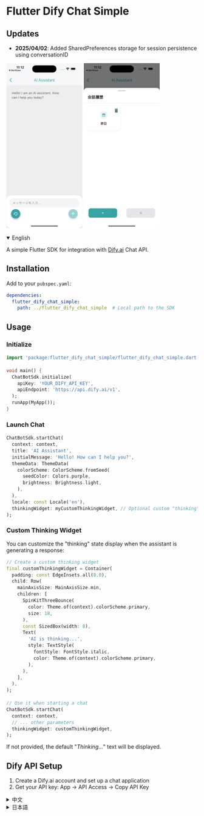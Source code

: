 # Flutter Dify Chat Simple

## Updates
- **2025/04/02**: Added SharedPreferences storage for session persistence using conversationID

<p float="left">
  <img src="image/image3.png" width="200" />
  <img src="image/image4.png" width="200" />
</p>

<details open>
<summary>English</summary>

A simple Flutter SDK for integration with [Dify.ai](https://dify.ai) Chat API.

## Installation
Add to your `pubspec.yaml`:
```yaml
dependencies:
  flutter_dify_chat_simple:
    path: ../flutter_dify_chat_simple  # Local path to the SDK
```

## Usage
### Initialize
```dart
import 'package:flutter_dify_chat_simple/flutter_dify_chat_simple.dart';

void main() {
  ChatBotSdk.initialize(
    apiKey: 'YOUR_DIFY_API_KEY',
    apiEndpoint: 'https://api.dify.ai/v1',
  );
  runApp(MyApp());
}
```

### Launch Chat
```dart
ChatBotSdk.startChat(
  context: context,
  title: 'AI Assistant',
  initialMessage: 'Hello! How can I help you?',
  themeData: ThemeData(
    colorScheme: ColorScheme.fromSeed(
      seedColor: Colors.purple,
      brightness: Brightness.light,
    ),
  ),
  locale: const Locale('en'),
  thinkingWidget: myCustomThinkingWidget, // Optional custom "thinking" widget
);
```

### Custom Thinking Widget

You can customize the "thinking" state display when the assistant is generating a response:

```dart
// Create a custom thinking widget
final customThinkingWidget = Container(
  padding: const EdgeInsets.all(8.0),
  child: Row(
    mainAxisSize: MainAxisSize.min,
    children: [
      SpinKitThreeBounce(
        color: Theme.of(context).colorScheme.primary,
        size: 18,
      ),
      const SizedBox(width: 8),
      Text(
        'AI is thinking...',
        style: TextStyle(
          fontStyle: FontStyle.italic,
          color: Theme.of(context).colorScheme.primary,
        ),
      ),
    ],
  ),
);

// Use it when starting a chat
ChatBotSdk.startChat(
  context: context,
  // ... other parameters
  thinkingWidget: customThinkingWidget,
);
```

If not provided, the default "_Thinking..._" text will be displayed.

## Dify API Setup
1. Create a Dify.ai account and set up a chat application
2. Get your API key: App → API Access → Copy API Key

</details>

<details>
<summary>中文</summary>

一个用于集成 [Dify.ai](https://dify.ai) 聊天 API 的简易 Flutter SDK。

## 安装
添加到 `pubspec.yaml`:
```yaml
dependencies:
  flutter_dify_chat_simple:
    path: ../flutter_dify_chat_simple  # Local path to the SDK
```

## 使用方法
### 初始化
```dart
import 'package:flutter_dify_chat_simple/flutter_dify_chat_simple.dart';

void main() {
  ChatBotSdk.initialize(
    apiKey: 'YOUR_DIFY_API_KEY',
    apiEndpoint: 'https://api.dify.ai/v1',
  );
  runApp(MyApp());
}
```

### 启动聊天
```dart
ChatBotSdk.startChat(
  context: context,
  title: '智能助手',
  initialMessage: '您好！有什么可以帮您？',
  themeData: ThemeData(
    colorScheme: ColorScheme.fromSeed(
      seedColor: Colors.purple,
      brightness: Brightness.light,
    ),
  ),
  locale: const Locale('zh'),
  thinkingWidget: myCustomThinkingWidget, // 可选的自定义"思考中"组件
);
```

### 自定义思考状态组件

您可以自定义在助手生成回复时显示的"思考中"状态：

```dart
// 创建自定义思考组件
final customThinkingWidget = Container(
  padding: const EdgeInsets.all(8.0),
  child: Row(
    mainAxisSize: MainAxisSize.min,
    children: [
      SpinKitThreeBounce(
        color: Theme.of(context).colorScheme.primary,
        size: 18,
      ),
      const SizedBox(width: 8),
      Text(
        'AI 正在思考...',
        style: TextStyle(
          fontStyle: FontStyle.italic,
          color: Theme.of(context).colorScheme.primary,
        ),
      ),
    ],
  ),
);

// 在启动聊天时使用
ChatBotSdk.startChat(
  context: context,
  // ... 其他参数
  thinkingWidget: customThinkingWidget,
);
```

如果未提供，则将显示默认的"_正在思考..._"文本。

## Dify API 配置
1. 创建 Dify.ai 账户并设置聊天应用
2. 获取 API 密钥：App → API Access → 复制 API Key
</details>

<details>
<summary>日本語</summary>

[Dify.ai](https://dify.ai) Chat API と統合するためのシンプルな Flutter SDK。

## インストール
`pubspec.yaml` に追加:
```yaml
dependencies:
  flutter_dify_chat_simple:
    path: ../flutter_dify_chat_simple  # Local path to the SDK
```

## 使用方法
### 初期化
```dart
import 'package:flutter_dify_chat_simple/flutter_dify_chat_simple.dart';

void main() {
  ChatBotSdk.initialize(
    apiKey: 'YOUR_DIFY_API_KEY',
    apiEndpoint: 'https://api.dify.ai/v1',
  );
  runApp(MyApp());
}
```

### チャットの起動
```dart
ChatBotSdk.startChat(
  context: context,
  title: 'AI アシスタント',
  initialMessage: 'こんにちは！何かお手伝いできることはありますか？',
  themeData: ThemeData(
    colorScheme: ColorScheme.fromSeed(
      seedColor: Colors.purple,
      brightness: Brightness.light,
    ),
  ),
  locale: const Locale('ja'),
  thinkingWidget: myCustomThinkingWidget, // オプションのカスタム「考え中」ウィジェット
);
```

### カスタム考え中ウィジェット

アシスタントが応答を生成している間の「考え中」状態の表示をカスタマイズできます：

```dart
// カスタム考え中ウィジェットの作成
final customThinkingWidget = Container(
  padding: const EdgeInsets.all(8.0),
  child: Row(
    mainAxisSize: MainAxisSize.min,
    children: [
      SpinKitThreeBounce(
        color: Theme.of(context).colorScheme.primary,
        size: 18,
      ),
      const SizedBox(width: 8),
      Text(
        'AI が考え中...',
        style: TextStyle(
          fontStyle: FontStyle.italic,
          color: Theme.of(context).colorScheme.primary,
        ),
      ),
    ],
  ),
);

// チャット起動時に使用
ChatBotSdk.startChat(
  context: context,
  // ... その他のパラメーター
  thinkingWidget: customThinkingWidget,
);
```

提供されない場合は、デフォルトの「_考え中..._」テキストが表示されます。

## Dify API 設定
1. Dify.ai アカウントを作成し、チャットアプリケーションを設定
2. API キーの取得: App → API Access → API Key をコピー
</details>